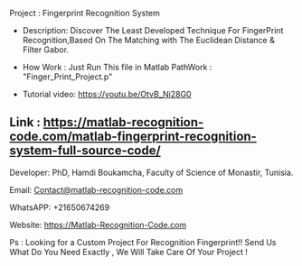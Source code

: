 Project : Fingerprint Recognition System 

- Description: Discover The Least Developed Technique For FingerPrint Recognition,Based On The Matching with The Euclidean Distance & Filter Gabor.





- How Work :  Just Run This file in Matlab PathWork : "Finger_Print_Project.p" 



- Tutorial video: https://youtu.be/OtvB_Ni28G0






Link : https://matlab-recognition-code.com/matlab-fingerprint-recognition-system-full-source-code/
---------------------------------------------------------------------------------

Developer: PhD, Hamdi Boukamcha, Faculty of Science of Monastir, Tunisia.


Email: Contact@matlab-recognition-code.com


WhatsAPP: +21650674269


Website: https://Matlab-Recognition-Code.com



Ps : Looking for a Custom Project For Recognition Fingerprint!! Send Us What Do You Need Exactly , We Will Take Care Of Your Project !

